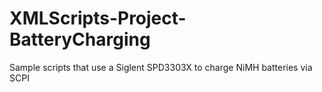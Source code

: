 # XMLScripts-Project-BatteryCharging
Sample scripts that use a Siglent SPD3303X to charge NiMH batteries via SCPI
